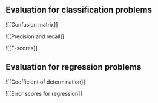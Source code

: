 ## Evaluation for classification problems

![[Confusion matrix]]

![[Precision and recall]]

![[F-scores]]
## Evaluation for regression problems

![[Coefficient of determination]]

![[Error scores for regression]]